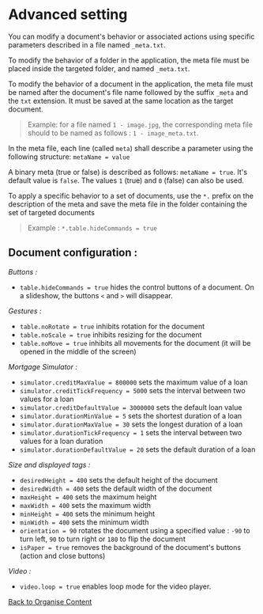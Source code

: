 # Advanced setting

You can modify a document's behavior or associated actions using specific parameters described in a file named `_meta.txt`.

To modify the behavior of a folder in the application, the meta file must be placed inside the targeted folder, and named `_meta.txt`.

To modify the behavior of a document in the application, the meta file must be named after the document's file name followed by the suffix `_meta` and the `txt` extension. It must be saved at the same location as the target document. 

> Example: for a file named `1 - image.jpg`, the corresponding meta file should to be named as follows : `1 - image_meta.txt`.

In the meta file, each line (called `meta`) shall describe a parameter using the following structure: `metaName = value`

A binary meta (true or false) is described as follows:  `metaName = true`. It's default value is `false`. The values `1` (true) and `0` (false) can also be used.

To apply a specific behavior to a set of documents, use the `*.` prefix on the description of the meta and save the meta file in the folder containing the set of targeted documents

> Example : `*.table.hideCommands = true`


## Document configuration :
*Buttons :*
 - `table.hideCommands = true` hides the control buttons of a document. On a slideshow, the buttons `<` and `>` will disappear.

*Gestures :*
 - `table.noRotate = true` inhibits rotation for the document
 - `table.noScale = true` inhibits resizing for the document 
 - `table.noMove = true` inhibits all movements for the document (it will be opened in the middle of the screen)
 
 *Mortgage Simulator :*
- `simulator.creditMaxValue = 800000` sets the maximum value of a loan
- `simulator.creditTickFrequency = 5000` sets the interval between two values for a loan
- `simulator.creditDefaultValue = 3000000` sets the default loan value
- `simulator.durationMinValue = 5` sets the shortest duration of a loan
- `simulator.durationMaxValue = 30` sets the longest duration of a loan
- `simulator.durationTickFrequency = 1` sets the interval between two values for a loan duration
- `simulator.durationDefaultValue = 20` sets the default duration of a loan

*Size and displayed tags :*
 - `desiredHeight = 400` sets the default height of the document
 - `desiredWidth = 400` sets the default width of the document
 - `maxHeight = 400` sets the maximum height
 - `maxWidth = 400` sets the maximum width
 - `minHeight = 400` sets the minimum height
 - `minWidth = 400` sets the minimum width
 - `orientation = 90` rotates the document using a specified value : `-90` to turn left, `90` to turn right or `180` to flip the document
 - `isPaper = true` removes the background of the document's buttons (action and close buttons)
 
*Video :*
 - `video.loop = true` enables loop mode for the video player. 

[Back to Organise Content](indexe.md)
